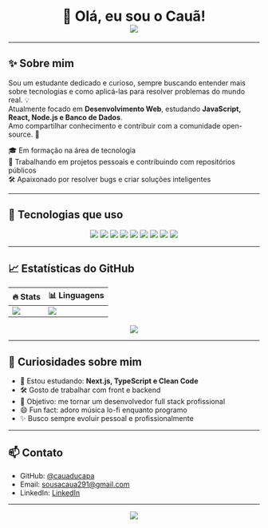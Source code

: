 <h1 align="center">🌄 Olá, eu sou o Cauã! <br> 
<img src="https://readme-typing-svg.herokuapp.com?font=Fira+Code&size=25&pause=1000&center=true&width=440&lines=Desenvolvedor+em+Construção;Apaixonado+por+tecnologia+%F0%9F%A7%91%E2%80%8D%F0%9F%92%BB;Em+constante+aprendizado+%E2%9C%A8" />
</h1>

---

## ✨ Sobre mim

Sou um estudante dedicado e curioso, sempre buscando entender mais sobre tecnologias e como aplicá-las para resolver problemas do mundo real. 💡  
Atualmente focado em **Desenvolvimento Web**, estudando **JavaScript, React, Node.js e Banco de Dados**.  
Amo compartilhar conhecimento e contribuir com a comunidade open-source. 🧠  

🎓 Em formação na área de tecnologia  
💼 Trabalhando em projetos pessoais e contribuindo com repositórios públicos  
🛠️ Apaixonado por resolver bugs e criar soluções inteligentes

---

## 🚀 Tecnologias que uso

<div align="center">
  <img src="https://img.shields.io/badge/HTML5-e34c26?style=for-the-badge&logo=html5&logoColor=white"/>
  <img src="https://img.shields.io/badge/CSS3-264de4?style=for-the-badge&logo=css3&logoColor=white"/>
  <img src="https://img.shields.io/badge/Bootstrap-563d7c?style=for-the-badge&logo=bootstrap&logoColor=white"/>
  <img src="https://img.shields.io/badge/JavaScript-F7DF1E?style=for-the-badge&logo=javascript&logoColor=black"/>
  <img src="https://img.shields.io/badge/Node.js-339933?style=for-the-badge&logo=nodedotjs&logoColor=white"/>
  <img src="https://img.shields.io/badge/React-20232A?style=for-the-badge&logo=react&logoColor=61DAFB"/>
  <img src="https://img.shields.io/badge/MySQL-00758F?style=for-the-badge&logo=mysql&logoColor=white"/>
  <img src="https://img.shields.io/badge/Git-F05032?style=for-the-badge&logo=git&logoColor=white"/>
  <img src="https://img.shields.io/badge/GitHub-181717?style=for-the-badge&logo=github&logoColor=white"/>
</div>

---

## 📈 Estatísticas do GitHub

<div align="center">
  
| 🔥 Stats | 📊 Linguagens |
|---------|----------------|
| <img src="https://github-readme-stats.vercel.app/api?username=DevCaua10&show_icons=true&theme=radical&hide_border=true&count_private=true"/> | <img src="https://github-readme-stats.vercel.app/api/top-langs/?username=DevCaua10&layout=compact&theme=radical&hide_border=true"/> |

<img src="https://github-readme-streak-stats.herokuapp.com/?user=DevCaua10a&theme=radical&hide_border=true"/>

</div>

---

## 🧠 Curiosidades sobre mim

- 🌱 Estou estudando: **Next.js, TypeScript e Clean Code**
- 🛠️ Gosto de trabalhar com front e backend
- 🎯 Objetivo: me tornar um desenvolvedor full stack profissional
- 😄 Fun fact: adoro música lo-fi enquanto programo
- ✨ Busco sempre evoluir pessoal e profissionalmente

---

## 📫 Contato

- GitHub: [@cauaducapa](https://github.com/DevCaua10)
- Email: sousacaua291@gmail.com
- LinkedIn: [LinkedIn](https://www.linkedin.com/in/cau%C3%A3-sousa-b4366622b/)

---

<p align="center">
  <img src="https://capsule-render.vercel.app/api?type=waving&color=7F00FF&height=120&section=footer"/>
</p>

